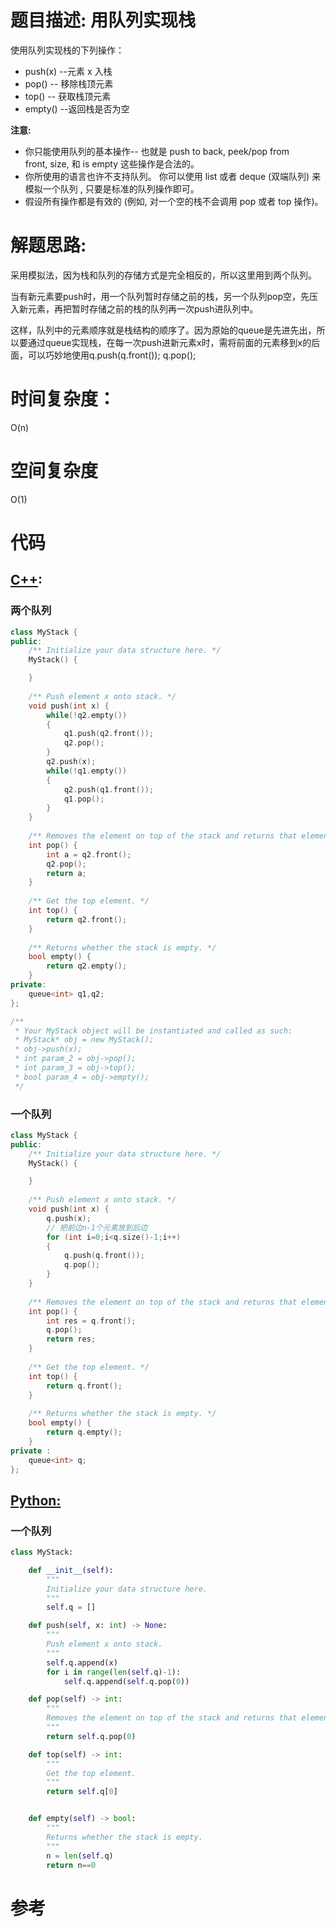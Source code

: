 # 题目描述:  用队列实现栈

使用队列实现栈的下列操作：

  - push(x) --元素 x 入栈
  - pop() -- 移除栈顶元素
  - top() -- 获取栈顶元素
  - empty() --返回栈是否为空

**注意:**
    
- 你只能使用队列的基本操作-- 也就是 push to back, peek/pop from front, size, 和 is empty 这些操作是合法的。
- 你所使用的语言也许不支持队列。 你可以使用 list 或者 deque (双端队列) 来模拟一个队列 , 只要是标准的队列操作即可。
- 假设所有操作都是有效的 (例如, 对一个空的栈不会调用 pop 或者 top 操作)。


# 解题思路:
采用模拟法，因为栈和队列的存储方式是完全相反的，所以这里用到两个队列。

当有新元素要push时，用一个队列暂时存储之前的栈，另一个队列pop空，先压入新元素，再把暂时存储之前的栈的队列再一次push进队列中。

这样，队列中的元素顺序就是栈结构的顺序了。因为原始的queue是先进先出，所以要通过queue实现栈，在每一次push进新元素x时，需将前面的元素移到x的后面，可以巧妙地使用q.push(q.front()); q.pop(); 
# 时间复杂度：
  O(n)
# 空间复杂度
  O(1)
  
# 代码

## [C++](./Implement-Stack-Using-Queues.cpp):
###  两个队列
```c++
class MyStack {
public:
    /** Initialize your data structure here. */
    MyStack() {

    }
    
    /** Push element x onto stack. */
    void push(int x) {
        while(!q2.empty())
        {
            q1.push(q2.front());
            q2.pop();
        }
        q2.push(x);
        while(!q1.empty())
        {
            q2.push(q1.front());
            q1.pop();
        }
    }
    
    /** Removes the element on top of the stack and returns that element. */
    int pop() {
        int a = q2.front();
        q2.pop();
        return a;
    }
    
    /** Get the top element. */
    int top() {
        return q2.front();
    }
    
    /** Returns whether the stack is empty. */
    bool empty() {
        return q2.empty();
    }
private:
    queue<int> q1,q2;
};

/**
 * Your MyStack object will be instantiated and called as such:
 * MyStack* obj = new MyStack();
 * obj->push(x);
 * int param_2 = obj->pop();
 * int param_3 = obj->top();
 * bool param_4 = obj->empty();
 */
```
### 一个队列
```c++
class MyStack {
public:
    /** Initialize your data structure here. */
    MyStack() {

    }
    
    /** Push element x onto stack. */
    void push(int x) {
        q.push(x);
        // 把前边n-1个元素放到后边
        for (int i=0;i<q.size()-1;i++)
        {
            q.push(q.front());
            q.pop();
        }
    }
    
    /** Removes the element on top of the stack and returns that element. */
    int pop() {
        int res = q.front();
        q.pop();
        return res;
    }
    
    /** Get the top element. */
    int top() {
        return q.front();
    }
    
    /** Returns whether the stack is empty. */
    bool empty() {
        return q.empty();
    }
private :
    queue<int> q;
};
```

## [Python:](https://github.com/bryceustc/LeetCode_Note/blob/master/python/Implement-Stack-Using-Queues/Implement-Stack-Using-Queues.py)
###  一个队列
```python
class MyStack:

    def __init__(self):
        """
        Initialize your data structure here.
        """
        self.q = []

    def push(self, x: int) -> None:
        """
        Push element x onto stack.
        """
        self.q.append(x)
        for i in range(len(self.q)-1):
            self.q.append(self.q.pop(0))

    def pop(self) -> int:
        """
        Removes the element on top of the stack and returns that element.
        """
        return self.q.pop(0)

    def top(self) -> int:
        """
        Get the top element.
        """
        return self.q[0]


    def empty(self) -> bool:
        """
        Returns whether the stack is empty.
        """
        n = len(self.q)
        return n==0
```

# 参考
